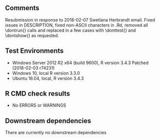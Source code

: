 ## Comments
Resubmission in response to 2018-02-07 Swetlana Herbrandt email.  Fixed issues
in DESCRIPTION, fixed non-ASCII characters in .Rd, removed all \\dontrun{} calls
and replaced in a few cases with \\donttest{} and \\dontshow{} as requested.

## Test Environments
- Windows Server 2012 R2 x64 (build 9600), R version 3.4.3 Patched (2018-02-03 r74231)
- Windows 10, local R version 3.3.0 
- Ubuntu 16.04, local, R version 3.4.3 

## R CMD check results
- No ERRORS or WARNINGS

## Downstream dependencies
There are currently no downstream dependencies

